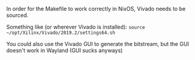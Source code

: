 In order for the Makefile to work correctly in NixOS, Vivado needs to be sourced.

Something like (or wherever Vivado is installed):
`source ~/opt/Xilinx/Vivado/2019.2/settings64.sh`

You could also use the Vivado GUI to generate the bitstream, but the GUI doesn't work in Wayland (GUI sucks anyways)
